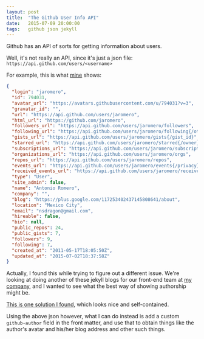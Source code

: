```yaml
---
layout: post
title:  "The Github User Info API"
date:   2015-07-09 20:00:00
tags:   github json jekyll
---
```

Github has an API of sorts for getting information about users.

Well, it's not really an API, since it's just a json file: `https://api.github.com/users/<username>`

For example, this is what [mine](https://api.github.com/users/jaromero) shows:

```json
{
  "login": "jaromero",
  "id": 794031,
  "avatar_url": "https://avatars.githubusercontent.com/u/794031?v=3",
  "gravatar_id": "",
  "url": "https://api.github.com/users/jaromero",
  "html_url": "https://github.com/jaromero",
  "followers_url": "https://api.github.com/users/jaromero/followers",
  "following_url": "https://api.github.com/users/jaromero/following{/other_user}",
  "gists_url": "https://api.github.com/users/jaromero/gists{/gist_id}",
  "starred_url": "https://api.github.com/users/jaromero/starred{/owner}{/repo}",
  "subscriptions_url": "https://api.github.com/users/jaromero/subscriptions",
  "organizations_url": "https://api.github.com/users/jaromero/orgs",
  "repos_url": "https://api.github.com/users/jaromero/repos",
  "events_url": "https://api.github.com/users/jaromero/events{/privacy}",
  "received_events_url": "https://api.github.com/users/jaromero/received_events",
  "type": "User",
  "site_admin": false,
  "name": "Antonio Romero",
  "company": "",
  "blog": "https://plus.google.com/117253402437145808641/about",
  "location": "Mexico City",
  "email": "nsdragon@gmail.com",
  "hireable": false,
  "bio": null,
  "public_repos": 24,
  "public_gists": 7,
  "followers": 9,
  "following": 7,
  "created_at": "2011-05-17T18:05:50Z",
  "updated_at": "2015-07-02T18:37:58Z"
}
```

Actually, I found this while trying to figure out a different issue. We're looking at doing another of these jekyll blogs for our front-end team at [my company](http://vincoorbis.com), and I wanted to see what the best way of showing authorship might be.

[This is one solution I found](https://gist.github.com/ravasthi/1834570), which looks nice and self-contained.

Using the above json however, what I can do instead is add a custom `github-author` field in the front matter, and use that to obtain things like the author's avatar and his/her blog address and other such things.

